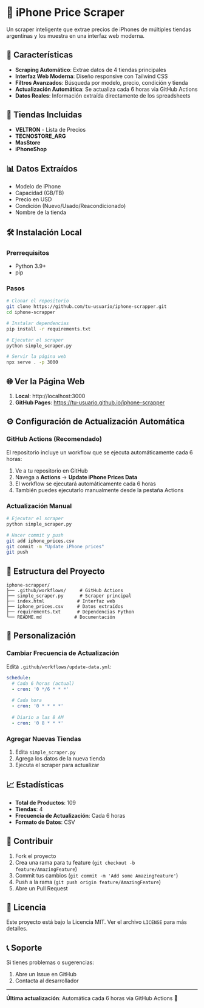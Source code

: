 # 📱 iPhone Price Scraper

Un scraper inteligente que extrae precios de iPhones de múltiples tiendas argentinas y los muestra en una interfaz web moderna.

## 🚀 Características

- **Scraping Automático**: Extrae datos de 4 tiendas principales
- **Interfaz Web Moderna**: Diseño responsive con Tailwind CSS
- **Filtros Avanzados**: Búsqueda por modelo, precio, condición y tienda
- **Actualización Automática**: Se actualiza cada 6 horas via GitHub Actions
- **Datos Reales**: Información extraída directamente de los spreadsheets

## 🏪 Tiendas Incluidas

- **VELTRON** - Lista de Precios
- **TECNOSTORE_ARG** 
- **MasStore**
- **iPhoneShop**

## 📊 Datos Extraídos

- Modelo de iPhone
- Capacidad (GB/TB)
- Precio en USD
- Condición (Nuevo/Usado/Reacondicionado)
- Nombre de la tienda

## 🛠️ Instalación Local

### Prerrequisitos
- Python 3.9+
- pip

### Pasos
```bash
# Clonar el repositorio
git clone https://github.com/tu-usuario/iphone-scrapper.git
cd iphone-scrapper

# Instalar dependencias
pip install -r requirements.txt

# Ejecutar el scraper
python simple_scraper.py

# Servir la página web
npx serve . -p 3000
```

## 🌐 Ver la Página Web

1. **Local**: http://localhost:3000
2. **GitHub Pages**: https://tu-usuario.github.io/iphone-scrapper

## ⚙️ Configuración de Actualización Automática

### GitHub Actions (Recomendado)
El repositorio incluye un workflow que se ejecuta automáticamente cada 6 horas:

1. Ve a tu repositorio en GitHub
2. Navega a **Actions** → **Update iPhone Prices Data**
3. El workflow se ejecutará automáticamente cada 6 horas
4. También puedes ejecutarlo manualmente desde la pestaña Actions

### Actualización Manual
```bash
# Ejecutar el scraper
python simple_scraper.py

# Hacer commit y push
git add iphone_prices.csv
git commit -m "Update iPhone prices"
git push
```

## 📁 Estructura del Proyecto

```
iphone-scrapper/
├── .github/workflows/     # GitHub Actions
├── simple_scraper.py      # Scraper principal
├── index.html            # Interfaz web
├── iphone_prices.csv     # Datos extraídos
├── requirements.txt      # Dependencias Python
└── README.md            # Documentación
```

## 🔧 Personalización

### Cambiar Frecuencia de Actualización
Edita `.github/workflows/update-data.yml`:
```yaml
schedule:
  # Cada 6 horas (actual)
  - cron: '0 */6 * * *'
  
  # Cada hora
  - cron: '0 * * * *'
  
  # Diario a las 8 AM
  - cron: '0 8 * * *'
```

### Agregar Nuevas Tiendas
1. Edita `simple_scraper.py`
2. Agrega los datos de la nueva tienda
3. Ejecuta el scraper para actualizar

## 📈 Estadísticas

- **Total de Productos**: 109
- **Tiendas**: 4
- **Frecuencia de Actualización**: Cada 6 horas
- **Formato de Datos**: CSV

## 🤝 Contribuir

1. Fork el proyecto
2. Crea una rama para tu feature (`git checkout -b feature/AmazingFeature`)
3. Commit tus cambios (`git commit -m 'Add some AmazingFeature'`)
4. Push a la rama (`git push origin feature/AmazingFeature`)
5. Abre un Pull Request

## 📝 Licencia

Este proyecto está bajo la Licencia MIT. Ver el archivo `LICENSE` para más detalles.

## 📞 Soporte

Si tienes problemas o sugerencias:
1. Abre un Issue en GitHub
2. Contacta al desarrollador

---

**Última actualización**: Automática cada 6 horas via GitHub Actions 🤖 